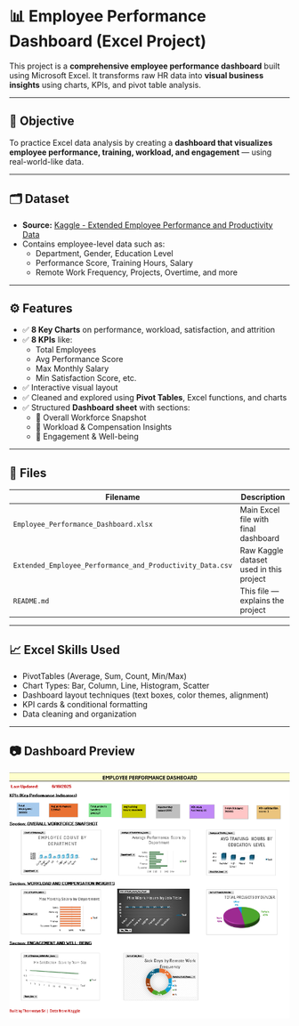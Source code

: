 # 📊 Employee Performance Dashboard (Excel Project)

This project is a **comprehensive employee performance dashboard** built using Microsoft Excel. It transforms raw HR data into **visual business insights** using charts, KPIs, and pivot table analysis.

---

## 🧠 Objective

To practice Excel data analysis by creating a **dashboard that visualizes employee performance, training, workload, and engagement** — using real-world-like data.

---

## 🗂 Dataset

- **Source:** [Kaggle - Extended Employee Performance and Productivity Data](https://www.kaggle.com/datasets/manishkc06/employee-performance-data)
- Contains employee-level data such as:
  - Department, Gender, Education Level
  - Performance Score, Training Hours, Salary
  - Remote Work Frequency, Projects, Overtime, and more

---

## ⚙️ Features

- ✅ **8 Key Charts** on performance, workload, satisfaction, and attrition  
- ✅ **8 KPIs** like:
  - Total Employees
  - Avg Performance Score
  - Max Monthly Salary
  - Min Satisfaction Score, etc.
- ✅ Interactive visual layout
- ✅ Cleaned and explored using **Pivot Tables**, Excel functions, and charts
- ✅ Structured **Dashboard sheet** with sections:
  - 👥 Overall Workforce Snapshot
  - 💼 Workload & Compensation Insights
  - 🧠 Engagement & Well-being

---

## 📁 Files

| Filename                                             | Description                              |
|------------------------------------------------------|------------------------------------------|
| `Employee_Performance_Dashboard.xlsx`                | Main Excel file with final dashboard     |
| `Extended_Employee_Performance_and_Productivity_Data.csv` | Raw Kaggle dataset used in this project |
| `README.md`                                          | This file — explains the project         |

---

## 📈 Excel Skills Used

- PivotTables (Average, Sum, Count, Min/Max)
- Chart Types: Bar, Column, Line, Histogram, Scatter
- Dashboard layout techniques (text boxes, color themes, alignment)
- KPI cards & conditional formatting
- Data cleaning and organization

---

## 📷 Dashboard Preview

![Dashboard Screenshot](dashboard-preview.png)




